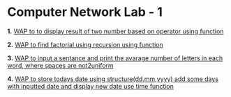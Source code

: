 # Computer Network Lab - 1

**1.** [WAP to to display result of two number based on operator using function](q1.c)

**2.** [WAP to find factorial using recursion using function](q2.c)

**3.** [WAP to input a sentance and print the avarage number of letters in each word, where spaces are not2uniform](q3.c)

**4.** [WAP to store todays date using structure(dd,mm,yyyy) add some days with inputted date and display new date use time function](q4.c)
